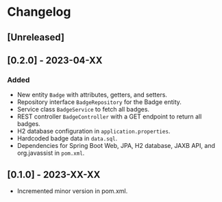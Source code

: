 # Changelog

## [Unreleased]

## [0.2.0] - 2023-04-XX
### Added
- New entity `Badge` with attributes, getters, and setters.
- Repository interface `BadgeRepository` for the Badge entity.
- Service class `BadgeService` to fetch all badges.
- REST controller `BadgeController` with a GET endpoint to return all badges.
- H2 database configuration in `application.properties`.
- Hardcoded badge data in `data.sql`.
- Dependencies for Spring Boot Web, JPA, H2 database, JAXB API, and org.javassist in `pom.xml`.

## [0.1.0] - 2023-XX-XX

- Incremented minor version in pom.xml.
